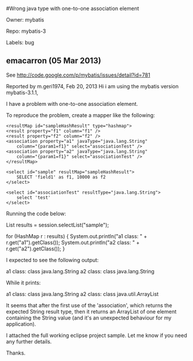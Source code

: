 #Wrong java type with one-to-one association element

Owner: mybatis

Repo: mybatis-3

Labels: bug 

## emacarron (05 Mar 2013)

See http://code.google.com/p/mybatis/issues/detail?id=781

Reported by m.geri1974, Feb 20, 2013
Hi i am using the mybatis version mybatis-3.1.1, 

I have a problem with one-to-one association element.

To reproduce the problem, create a mapper like the following:

<mapper namespace="org.mybatis.example.mappers.AssociationBugMapper">

```
<resultMap id="sampleHashResult" type="hashmap">
<result property="f1" column="f1" />
<result property="f2" column="f2" />
<association property="a1" javaType="java.lang.String"
    column="{param1=f1}" select="associationTest" />
<association property="a2" javaType="java.lang.String"
    column="{param1=f1}" select="associationTest" />
</resultMap>

<select id="sample" resultMap="sampleHashResult">
    SELECT 'field1' as f1, 10000 as f2
</select>

<select id="associationTest" resultType="java.lang.String">
    select 'test'
</select>
```

</mapper>

Running the code below:

List<HashMap> results = session.selectList("sample");

for (HashMap r : results) {
    System.out.println("a1 class: " + r.get("a1").getClass());
    System.out.println("a2 class: " + r.get("a2").getClass());
}

I expected to see the following output:

a1 class: class java.lang.String
a2 class: class java.lang.String

While it prints: 

a1 class: class java.lang.String
a2 class: class java.util.ArrayList         

It seems that after the first use of the 'association', which returns the expected String result type, then it returns an ArrayList of one element containing the String value (and it's an unexpected behaviour for my application).

I attached the full working eclipse project sample. Let me know if you need any further details.

Thanks.


